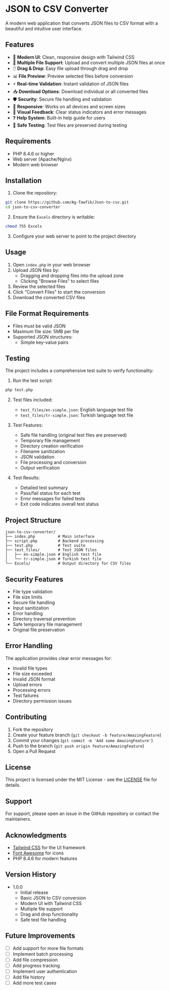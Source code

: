 # JSON to CSV Converter

A modern web application that converts JSON files to CSV format with a beautiful and intuitive user interface.

## Features

- 🚀 **Modern UI**: Clean, responsive design with Tailwind CSS
- 📁 **Multiple File Support**: Upload and convert multiple JSON files at once
- 🖱️ **Drag & Drop**: Easy file upload through drag and drop
- 📊 **File Preview**: Preview selected files before conversion
- ⚡ **Real-time Validation**: Instant validation of JSON files
- 📥 **Download Options**: Download individual or all converted files
- 🛡️ **Security**: Secure file handling and validation
- 📱 **Responsive**: Works on all devices and screen sizes
- 🎨 **Visual Feedback**: Clear status indicators and error messages
- ❓ **Help System**: Built-in help guide for users
- 🔄 **Safe Testing**: Test files are preserved during testing

## Requirements

- PHP 8.4.6 or higher
- Web server (Apache/Nginx)
- Modern web browser

## Installation

1. Clone the repository:
```bash
git clone https://github.com/Ag-Tawfik/Json-to-csv.git
cd json-to-csv-converter
```

2. Ensure the `Excels` directory is writable:
```bash
chmod 755 Excels
```

3. Configure your web server to point to the project directory

## Usage

1. Open `index.php` in your web browser
2. Upload JSON files by:
   - Dragging and dropping files into the upload zone
   - Clicking "Browse Files" to select files
3. Review the selected files
4. Click "Convert Files" to start the conversion
5. Download the converted CSV files

## File Format Requirements

- Files must be valid JSON
- Maximum file size: 5MB per file
- Supported JSON structures:
  - Simple key-value pairs

## Testing

The project includes a comprehensive test suite to verify functionality:

1. Run the test script:
```bash
php test.php
```

2. Test files included:
   - `test_files/en-simple.json`: English language test file
   - `test_files/tr-simple.json`: Turkish language test file

3. Test Features:
   - Safe file handling (original test files are preserved)
   - Temporary file management
   - Directory creation verification
   - Filename sanitization
   - JSON validation
   - File processing and conversion
   - Output verification

4. Test Results:
   - Detailed test summary
   - Pass/fail status for each test
   - Error messages for failed tests
   - Exit code indicates overall test status

## Project Structure

```
json-to-csv-converter/
├── index.php          # Main interface
├── script.php         # Backend processing
├── test.php           # Test suite
├── test_files/        # Test JSON files
│   ├── en-simple.json # English test file
│   └── tr-simple.json # Turkish test file
└── Excels/            # Output directory for CSV files
```

## Security Features

- File type validation
- File size limits
- Secure file handling
- Input sanitization
- Error handling
- Directory traversal prevention
- Safe temporary file management
- Original file preservation

## Error Handling

The application provides clear error messages for:
- Invalid file types
- File size exceeded
- Invalid JSON format
- Upload errors
- Processing errors
- Test failures
- Directory permission issues

## Contributing

1. Fork the repository
2. Create your feature branch (`git checkout -b feature/AmazingFeature`)
3. Commit your changes (`git commit -m 'Add some AmazingFeature'`)
4. Push to the branch (`git push origin feature/AmazingFeature`)
5. Open a Pull Request

## License

This project is licensed under the MIT License - see the [LICENSE](LICENSE) file for details.

## Support

For support, please open an issue in the GitHub repository or contact the maintainers.

## Acknowledgments

- [Tailwind CSS](https://tailwindcss.com/) for the UI framework
- [Font Awesome](https://fontawesome.com/) for icons
- PHP 8.4.6 for modern features

## Version History

- 1.0.0
  - Initial release
  - Basic JSON to CSV conversion
  - Modern UI with Tailwind CSS
  - Multiple file support
  - Drag and drop functionality
  - Safe test file handling

## Future Improvements

- [ ] Add support for more file formats
- [ ] Implement batch processing
- [ ] Add file compression
- [ ] Add progress tracking
- [ ] Implement user authentication
- [ ] Add file history
- [ ] Add more test cases
